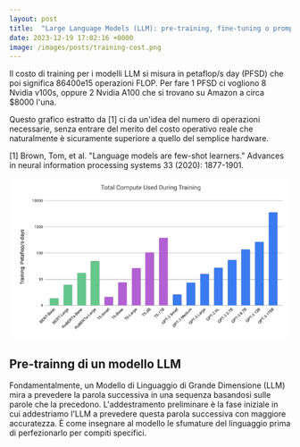 ```yaml
---
layout: post
title:  "Large Language Models (LLM): pre-training, fine-tuning o prompt engineering"
date: 2023-12-19 17:02:16 +0000
image: /images/posts/training-cost.png
---
```



Il costo di training per i modelli LLM si misura in petaflop/s day (PFSD) che poi significa 86400e15 operazioni FLOP. Per fare 1 PFSD ci vogliono 8 Nvidia v100s, oppure 2 Nvidia A100 che si trovano su Amazon a circa $8000 l'una.

Questo grafico estratto da [1] ci da un'idea del numero di operazioni necessarie, senza entrare del merito del costo operativo reale che naturalmente è sicuramente superiore a quello del semplice hardware.

[1] Brown, Tom, et al. "Language models are few-shot learners." Advances in neural information processing systems 33 (2020): 1877-1901.

![image](/images/posts/training-cost.png)


## Pre-trainng di un modello LLM

Fondamentalmente, un Modello di Linguaggio di Grande Dimensione (LLM) mira a prevedere la parola successiva in una sequenza basandosi sulle parole che la precedono. L'addestramento preliminare è la fase iniziale in cui addestriamo l'LLM a prevedere questa parola successiva con maggiore accuratezza. È come insegnare al modello le sfumature del linguaggio prima di perfezionarlo per compiti specifici.